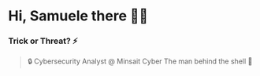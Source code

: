 # Hi, Samuele there 👋🏻

### Trick or Threat? ⚡️
> 🔒 Cybersecurity Analyst @ Minsait Cyber 
> The man behind the shell 👾

 


 



